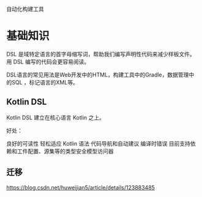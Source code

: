 自动化构建工具

# 基础知识

DSL 是域特定语言的首字母缩写词，帮助我们编写声明性代码来减少样板文件。用 DSL 编写的代码会更容易阅读。

DSL语言的常见用法是Web开发中的HTML，构建工具中的Gradle，数据管理中的SQL ，标记语言的XML等。


## Kotlin DSL

Kotlin DSL 建立在核心语言 Kotlin 之上。


好处：

良好的可读性
轻松适应 Kotlin 语法
代码导航和自动建议
编译时错误
目前支持依赖和工件配置、源集等的类型安全模型访问器

## 迁移
https://blog.csdn.net/huweijian5/article/details/123883485

